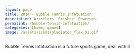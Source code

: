 ```yaml
---
layout: page
title: 2014 - Bubble Tennis Infatuation
description: Wrestlers. Frisbee. Powerups.
permalink: /bubble-tennis-infatuation/
categories: [home, games]
image: /assets/icons/gladiator_flex_01.gif
---
```


Bubble Tennis Infatuation is a future sports game, deal with it